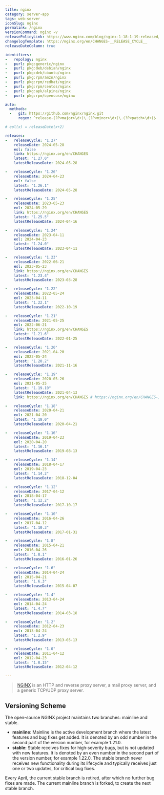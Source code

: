 ```yaml
---
title: nginx
category: server-app
tags: web-server
iconSlug: nginx
permalink: /nginx
versionCommand: nginx -v
releasePolicyLink: https://www.nginx.com/blog/nginx-1-18-1-19-released/#NGINX-Versioning-Explained
changelogTemplate: https://nginx.org/en/CHANGES-__RELEASE_CYCLE__
releaseDateColumn: true

identifiers:
-   repology: nginx
-   purl: pkg:generic/nginx
-   purl: pkg:deb/debian/nginx
-   purl: pkg:deb/ubuntu/nginx
-   purl: pkg:rpm/amzn/nginx
-   purl: pkg:rpm/redhat/nginx
-   purl: pkg:rpm/centos/nginx
-   purl: pkg:apk/alpine/nginx
-   purl: pkg:rpm/opensuse/nginx

auto:
  methods:
  -   git: https://github.com/nginx/nginx.git
      regex: ^release-(?P<major>\d+)\.(?P<minor>\d+)\.(?P<patch>\d+)$

# eol(x) = releaseDate(x+2)

releases:
-   releaseCycle: "1.27"
    releaseDate: 2024-05-28
    eol: false
    link: https://nginx.org/en/CHANGES
    latest: "1.27.0"
    latestReleaseDate: 2024-05-28

-   releaseCycle: "1.26"
    releaseDate: 2024-04-23
    eol: false
    latest: "1.26.1"
    latestReleaseDate: 2024-05-28

-   releaseCycle: "1.25"
    releaseDate: 2023-05-23
    eol: 2024-05-29
    link: https://nginx.org/en/CHANGES
    latest: "1.25.5"
    latestReleaseDate: 2024-04-16

-   releaseCycle: "1.24"
    releaseDate: 2023-04-11
    eol: 2024-04-23
    latest: "1.24.0"
    latestReleaseDate: 2023-04-11

-   releaseCycle: "1.23"
    releaseDate: 2022-06-21
    eol: 2023-05-23
    link: https://nginx.org/en/CHANGES
    latest: "1.23.4"
    latestReleaseDate: 2023-03-28

-   releaseCycle: "1.22"
    releaseDate: 2022-05-24
    eol: 2023-04-11
    latest: "1.22.1"
    latestReleaseDate: 2022-10-19

-   releaseCycle: "1.21"
    releaseDate: 2021-05-25
    eol: 2022-06-21
    link: https://nginx.org/en/CHANGES
    latest: "1.21.6"
    latestReleaseDate: 2022-01-25

-   releaseCycle: "1.20"
    releaseDate: 2021-04-20
    eol: 2022-05-24
    latest: "1.20.2"
    latestReleaseDate: 2021-11-16

-   releaseCycle: "1.19"
    releaseDate: 2020-05-26
    eol: 2021-05-25
    latest: "1.19.10"
    latestReleaseDate: 2021-04-13
    link: https://nginx.org/en/CHANGES # https://nginx.org/en/CHANGES-1.19 does not exist

-   releaseCycle: "1.18"
    releaseDate: 2020-04-21
    eol: 2021-04-20
    latest: "1.18.0"
    latestReleaseDate: 2020-04-21

-   releaseCycle: "1.16"
    releaseDate: 2019-04-23
    eol: 2020-04-20
    latest: "1.16.1"
    latestReleaseDate: 2019-08-13

-   releaseCycle: "1.14"
    releaseDate: 2018-04-17
    eol: 2019-04-23
    latest: "1.14.2"
    latestReleaseDate: 2018-12-04

-   releaseCycle: "1.12"
    releaseDate: 2017-04-12
    eol: 2018-04-17
    latest: "1.12.2"
    latestReleaseDate: 2017-10-17

-   releaseCycle: "1.10"
    releaseDate: 2016-04-26
    eol: 2017-04-12
    latest: "1.10.3"
    latestReleaseDate: 2017-01-31

-   releaseCycle: "1.8"
    releaseDate: 2015-04-21
    eol: 2016-04-26
    latest: "1.8.1"
    latestReleaseDate: 2016-01-26

-   releaseCycle: "1.6"
    releaseDate: 2014-04-24
    eol: 2015-04-21
    latest: "1.6.3"
    latestReleaseDate: 2015-04-07

-   releaseCycle: "1.4"
    releaseDate: 2013-04-24
    eol: 2014-04-24
    latest: "1.4.7"
    latestReleaseDate: 2014-03-18

-   releaseCycle: "1.2"
    releaseDate: 2012-04-23
    eol: 2013-04-24
    latest: "1.2.9"
    latestReleaseDate: 2013-05-13

-   releaseCycle: "1.0"
    releaseDate: 2011-04-12
    eol: 2012-04-23
    latest: "1.0.15"
    latestReleaseDate: 2012-04-12

---
```


> [NGINX](https://nginx.org/) is an HTTP and reverse proxy server, a mail proxy server, and a
> generic TCP/UDP proxy server.

## Versioning Scheme

The open-source NGINX project maintains two branches: mainline and stable.

- **mainline**: Mainline is the active development branch where the latest features and bug fixes
  get added. It is denoted by an odd number in the second part of the version number, for example
  1.21.0.
- **stable**: Stable receives fixes for high‑severity bugs, but is not updated with new features.
  It is denoted by an even number in the second part of the version number, for example 1.22.0.
  The stable branch never receives new functionality during its lifecycle and typically receives
  just one or two updates, for critical bug fixes.

Every April, the current stable branch is retired, after which no further bug fixes are made.
The current mainline branch is forked, to create the next stable branch.
